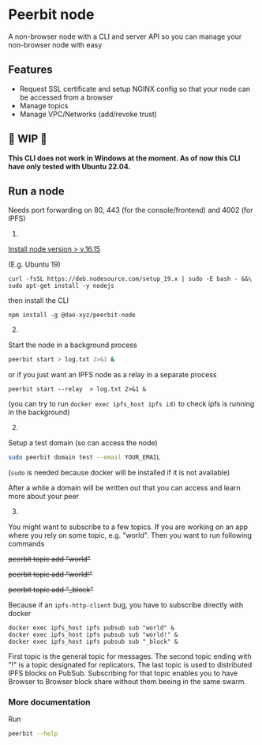 # Peerbit node
A non-browser node with a CLI and server API so you can manage your non-browser node with easy

## Features
- Request SSL certificate and setup NGINX config so that your node can be accessed from a browser
- Manage topics
- Manage VPC/Networks (add/revoke trust)

## 🚧 WIP 🚧
**This CLI does not work in Windows at the moment. As of now this CLI have only tested with Ubuntu 22.04.**

## Run a node 
Needs port forwarding on 80, 443 (for the console/frontend) and 4002 (for IPFS)

1. 
[Install node version > v.16.15](https://nodejs.org/en/download/package-manager/#debian-and-ubuntu-based-linux-distributions)

(E.g. Ubuntu  19)  
```
curl -fsSL https://deb.nodesource.com/setup_19.x | sudo -E bash - &&\
sudo apt-get install -y nodejs
```


then install the CLI
```
npm install -g @dao-xyz/peerbit-node    
```


2. 
Start the node in a background process
```sh
peerbit start > log.txt 2>&1 &
```
or if you just want an IPFS node as a relay in a separate process
```
peerbit start --relay  > log.txt 2>&1 &
```
(you can try to run ```docker exec ipfs_host ipfs id)``` to check ipfs is running in the background)

2.
Setup a test domain (so can access the node)

```sh
sudo peerbit domain test --email YOUR_EMAIL 
```

(``sudo`` is needed because docker will be installed if it is not available)

After a while a domain will be written out that you can access and learn more about your peer


3. 
You might want to subscribe to a few topics. If you are working on an app where you rely on some topic, e.g. "world". Then you want to run following commands

~~peerbit topic add "world"~~

~~peerbit topic add "world!"~~

~~peerbit topic add "_block"~~

Because if an `ipfs-http-client` bug, you have to subscribe directly with docker 

```
docker exec ipfs_host ipfs pubsub sub "world" &
docker exec ipfs_host ipfs pubsub sub "world!" &
docker exec ipfs_host ipfs pubsub sub "_block" &
```

First topic is the general topic for messages. The second topic ending with "!" is a topic designated for replicators. The last topic is used to distributed IPFS blocks on PubSub. Subscribing for that topic enables you to have Browser to Browser block share without them beeing in the same swarm. 

### More documentation

Run
```sh
peerbit --help
```